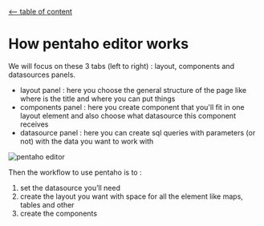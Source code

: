 [<-- table of content](README.md)

# How pentaho editor works

We will focus on these 3 tabs (left to right) : layout, components and datasources panels.
* layout panel : here you choose the general structure of the page like where is the title and where you can put things
* components panel : here you create component that you'll fit in one layout element and also choose what datasource this component receives
* datasource panel : here you can create sql queries with parameters (or not) with the data you want to work with

![](https://i.imgur.com/28YCPmG.png "pentaho editor")

Then the workflow to use pentaho is to :
1. set the datasource you’ll need
2. create the layout you want with space for all the element like maps, tables and other
3. create the components
